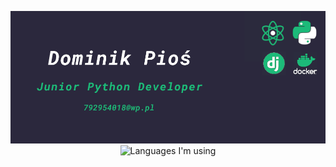 ![Github Background](https://github.com/PiochU19/PiochU19/blob/main/background-github.png?raw=true)
<span style="display:block;text-align:center">
![Languages I'm using](https://github-readme-stats.vercel.app/api/top-langs/?username=PiochU19&layout=compact&theme=blueberry)
</span>

